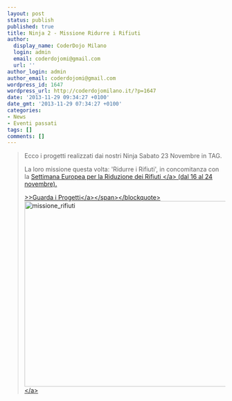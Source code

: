 ```yaml
---
layout: post
status: publish
published: true
title: Ninja 2 - Missione Ridurre i Rifiuti
author:
  display_name: CoderDojo Milano
  login: admin
  email: coderdojomi@gmail.com
  url: ''
author_login: admin
author_email: coderdojomi@gmail.com
wordpress_id: 1647
wordpress_url: http://coderdojomilano.it/?p=1647
date: '2013-11-29 09:34:27 +0100'
date_gmt: '2013-11-29 07:34:27 +0100'
categories:
- News
- Eventi passati
tags: []
comments: []
---
```

<blockquote>Ecco i progetti realizzati dai nostri Ninja Sabato 23 Novembre in TAG.</p>
<p>La loro missione questa volta: 'Ridurre i Rifiuti', in concomitanza con la&nbsp;<a href="http:&#47;&#47;www.ecodallecitta.it&#47;menorifiuti&#47;" target="_blank" data-hovercard="&#47;ajax&#47;hovercard&#47;page.php?id=107428382650345&amp;extragetparams=%7B%22directed_target_id%22%3A0%7D">Settimana Europea per la Riduzione dei Rifiuti <&#47;a>&nbsp;(dal 16 al 24 novembre).</p>
<p><span style="text-decoration: underline;"><a href="http:&#47;&#47;scratch.mit.edu&#47;studios&#47;290294&#47;" target="_blank">>>Guarda i Progetti<&#47;a><&#47;span><&#47;blockquote><br />
<a href="http:&#47;&#47;scratch.mit.edu&#47;studios&#47;290294&#47;" target="_blank"><img class="size-full wp-image-1648 aligncenter" alt="missione_rifiuti" src="http:&#47;&#47;coderdojomilano.it&#47;wp-content&#47;uploads&#47;2013&#47;11&#47;missione_rifiuti.jpg" width="710" height="428" &#47;><&#47;a></p>
